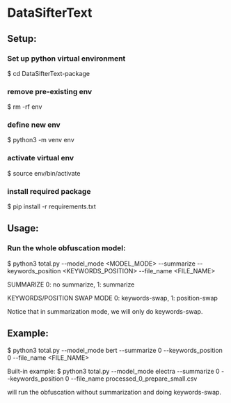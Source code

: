 # DataSifterText

## Setup:
### Set up python virtual environment
$ cd DataSifterText-package
### remove pre-existing env
$ rm -rf env
### define new env
$ python3 -m venv env
### activate virtual env
$ source env/bin/activate
### install required package
$ pip install -r requirements.txt

## Usage:

### Run the whole obfuscation model:

$ python3 total.py --model_mode <MODEL_MODE> --summarize <SUMMARIZE> --keywords_position <KEYWORDS_POSITION> --file_name <FILE_NAME>

SUMMARIZE 0: no summarize, 1: summarize

KEYWORDS/POSITION SWAP MODE 0: keywords-swap, 1: position-swap

Notice that in summarization mode, we will only do keywords-swap.
	
## Example: 
$ python3 total.py --model_mode bert --summarize 0 --keywords_position 0 --file_name <FILE_NAME>

Built-in example:
$ python3 total.py --model_mode electra --summarize 0 --keywords_position 0 --file_name processed_0_prepare_small.csv

will run the obfuscation without summarization and doing keywords-swap.
